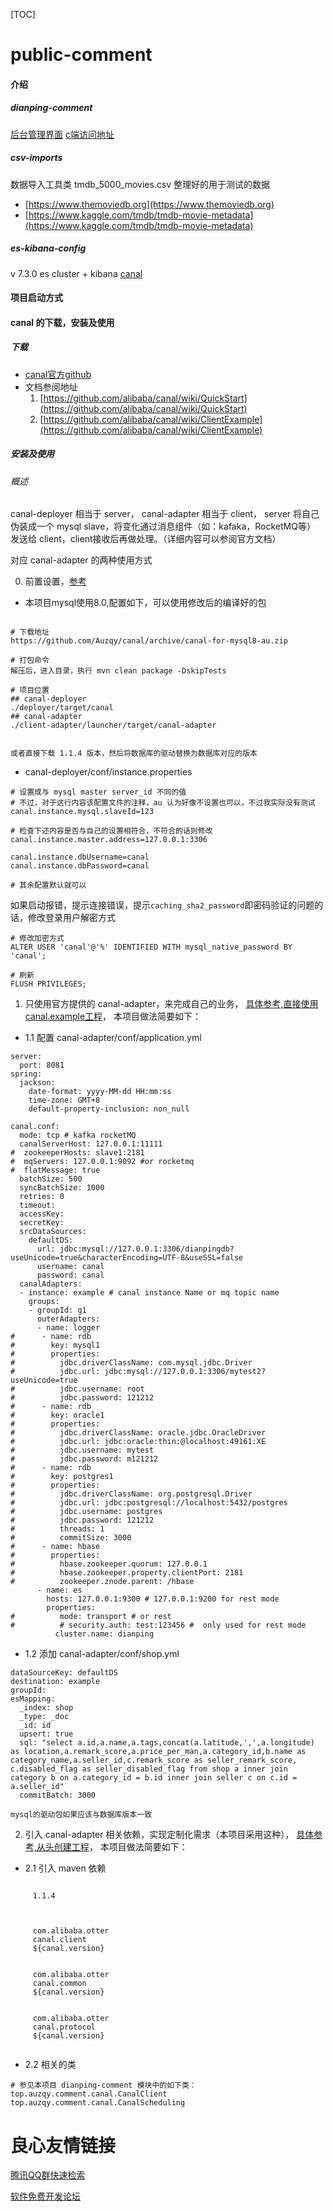 [TOC]

# public-comment

#### 介绍

##### dianping-comment

[后台管理界面](http://localhost:8010/admin/seller/index)
[c端访问地址](http://localhost:8010/static/index.html)

##### csv-imports

数据导入工具类
tmdb_5000_movies.csv 整理好的用于测试的数据

- [https://www.themoviedb.org](https://www.themoviedb.org)
- [https://www.kaggle.com/tmdb/tmdb-movie-metadata](https://www.kaggle.com/tmdb/tmdb-movie-metadata)

##### es-kibana-config
v 7.3.0
es cluster + kibana
[canal](https://github.com/alibaba/canal)

#### 项目启动方式

#### canal 的下载，安装及使用

##### 下载

- [canal官方github](git@github.com:alibaba/canal.git)
- 文档参阅地址
    1. [https://github.com/alibaba/canal/wiki/QuickStart](https://github.com/alibaba/canal/wiki/QuickStart)
    2. [https://github.com/alibaba/canal/wiki/ClientExample](https://github.com/alibaba/canal/wiki/ClientExample)


##### 安装及使用

###### 概述
canal-deployer 相当于 server，
canal-adapter 相当于 client，
server 将自己伪装成一个 mysql slave，将变化通过消息组件（如：kafaka，RocketMQ等）
发送给 client，client接收后再做处理。（详细内容可以参阅官方文档）

对应 canal-adapter 的两种使用方式

0. 前置设置，[参考](https://github.com/alibaba/canal/wiki/QuickStart)

- 本项目mysql使用8.0,配置如下，可以使用修改后的编译好的包
```

# 下载地址
https://github.com/Auzqy/canal/archive/canal-for-mysql8-au.zip

# 打包命令
解压后，进入目录，执行 mvn clean package -DskipTests

# 项目位置
## canal-deployer
./deployer/target/canal
## canal-adapter
./client-adapter/launcher/target/canal-adapter


或者直接下载 1.1.4 版本，然后将数据库的驱动替换为数据库对应的版本
```
- canal-deployer/conf/instance.properties

```
# 设置成与 mysql master server_id 不同的值
# 不过，对于这行内容该配置文件的注释，au 认为好像不设置也可以，不过我实际没有测试
canal.instance.mysql.slaveId=123

# 检查下述内容是否与自己的设置相符合，不符合的话则修改
canal.instance.master.address=127.0.0.1:3306

canal.instance.dbUsername=canal
canal.instance.dbPassword=canal

# 其余配置默认就可以
```

如果启动报错，提示连接错误，提示`caching_sha2_password`即密码验证的问题的话，修改登录用户解密方式
```
# 修改加密方式
ALTER USER 'canal'@'%' IDENTIFIED WITH mysql_native_password BY 'canal';

# 刷新
FLUSH PRIVILEGES;
```

1. 只使用官方提供的 canal-adapter，来完成自己的业务，
[具体参考,直接使用canal.example工程](https://github.com/alibaba/canal/wiki/ClientExample)，
本项目做法简要如下：
- 1.1 配置 canal-adapter/conf/application.yml
```
server:
  port: 8081
spring:
  jackson:
    date-format: yyyy-MM-dd HH:mm:ss
    time-zone: GMT+8
    default-property-inclusion: non_null

canal.conf:
  mode: tcp # kafka rocketMQ
  canalServerHost: 127.0.0.1:11111
#  zookeeperHosts: slave1:2181
#  mqServers: 127.0.0.1:9092 #or rocketmq
#  flatMessage: true
  batchSize: 500
  syncBatchSize: 1000
  retries: 0
  timeout:
  accessKey:
  secretKey:
  srcDataSources:
    defaultDS:
      url: jdbc:mysql://127.0.0.1:3306/dianpingdb?useUnicode=true&characterEncoding=UTF-8&useSSL=false
      username: canal
      password: canal
  canalAdapters:
  - instance: example # canal instance Name or mq topic name
    groups:
    - groupId: g1
      outerAdapters:
      - name: logger
#      - name: rdb
#        key: mysql1
#        properties:
#          jdbc.driverClassName: com.mysql.jdbc.Driver
#          jdbc.url: jdbc:mysql://127.0.0.1:3306/mytest2?useUnicode=true
#          jdbc.username: root
#          jdbc.password: 121212
#      - name: rdb
#        key: oracle1
#        properties:
#          jdbc.driverClassName: oracle.jdbc.OracleDriver
#          jdbc.url: jdbc:oracle:thin:@localhost:49161:XE
#          jdbc.username: mytest
#          jdbc.password: m121212
#      - name: rdb
#        key: postgres1
#        properties:
#          jdbc.driverClassName: org.postgresql.Driver
#          jdbc.url: jdbc:postgresql://localhost:5432/postgres
#          jdbc.username: postgres
#          jdbc.password: 121212
#          threads: 1
#          commitSize: 3000
#      - name: hbase
#        properties:
#          hbase.zookeeper.quorum: 127.0.0.1
#          hbase.zookeeper.property.clientPort: 2181
#          zookeeper.znode.parent: /hbase
      - name: es
        hosts: 127.0.0.1:9300 # 127.0.0.1:9200 for rest mode
        properties:
#          mode: transport # or rest
#          # security.auth: test:123456 #  only used for rest mode
          cluster.name: dianping
```

- 1.2 添加 canal-adapter/conf/shop.yml
```
dataSourceKey: defaultDS
destination: example
groupId: 
esMapping:
  _index: shop
  _type: _doc
  _id: id
  upsert: true
  sql: "select a.id,a.name,a.tags,concat(a.latitude,',',a.longitude) as location,a.remark_score,a.price_per_man,a.category_id,b.name as category_name,a.seller_id,c.remark_score as seller_remark_score, c.disabled_flag as seller_disabled_flag from shop a inner join category b on a.category_id = b.id inner join seller c on c.id = a.seller_id"
  commitBatch: 3000
```

`mysql的驱动包如果应该与数据库版本一致`

2. 引入 canal-adapter 相关依赖，实现定制化需求（本项目采用这种），
[具体参考,从头创建工程](https://github.com/alibaba/canal/wiki/ClientExample)，
本项目做法简要如下：

- 2.1 引入 maven 依赖
```
 
     1.1.4 
 
    
 
     com.alibaba.otter 
     canal.client 
     ${canal.version} 
 
 
     com.alibaba.otter 
     canal.common 
     ${canal.version} 
 
 
     com.alibaba.otter 
     canal.protocol 
     ${canal.version} 
 
```

- 2.2 相关的类
```
# 参见本项目 dianping-comment 模块中的如下类：
top.auzqy.comment.canal.CanalClient
top.auzqy.comment.canal.CanalScheduling
```


 # 良心友情链接

[腾讯QQ群快速检索](http://u.720life.cn/s/8cf73f7c)

[软件免费开发论坛](http://u.720life.cn/s/bbb01dc0)